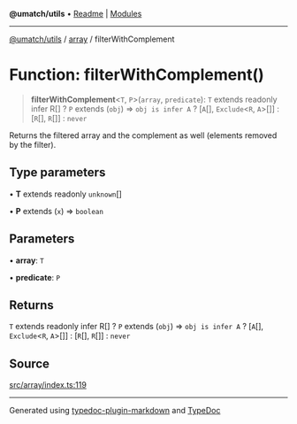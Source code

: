 **@umatch/utils** • [Readme](../../index.md) \| [Modules](../../modules.md)

***

[@umatch/utils](../../modules.md) / [array](../index.md) / filterWithComplement

# Function: filterWithComplement()

> **filterWithComplement**\<`T`, `P`\>(`array`, `predicate`): `T` extends readonly infer R[] ? `P` extends (`obj`) => `obj is infer A` ? [`A`[], `Exclude`\<`R`, `A`\>[]] : [`R`[], `R`[]] : `never`

Returns the filtered array and the complement as well (elements
removed by the filter).

## Type parameters

• **T** extends readonly `unknown`[]

• **P** extends (`x`) => `boolean`

## Parameters

• **array**: `T`

• **predicate**: `P`

## Returns

`T` extends readonly infer R[] ? `P` extends (`obj`) => `obj is infer A` ? [`A`[], `Exclude`\<`R`, `A`\>[]] : [`R`[], `R`[]] : `never`

## Source

[src/array/index.ts:119](https://github.com/umatch-oficial/utils/blob/6b2757d/src/array/index.ts#L119)

***

Generated using [typedoc-plugin-markdown](https://www.npmjs.com/package/typedoc-plugin-markdown) and [TypeDoc](https://typedoc.org/)
